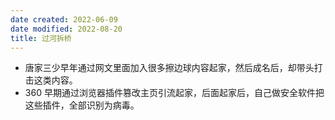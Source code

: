 ```yaml
---
date created: 2022-06-09
date modified: 2022-08-20
title: 过河拆桥
---
```

- 唐家三少早年通过网文里面加入很多擦边球内容起家，然后成名后，却带头打击这类内容。
- 360 早期通过浏览器插件篡改主页引流起家，后面起家后，自己做安全软件把这些插件，全部识别为病毒。
